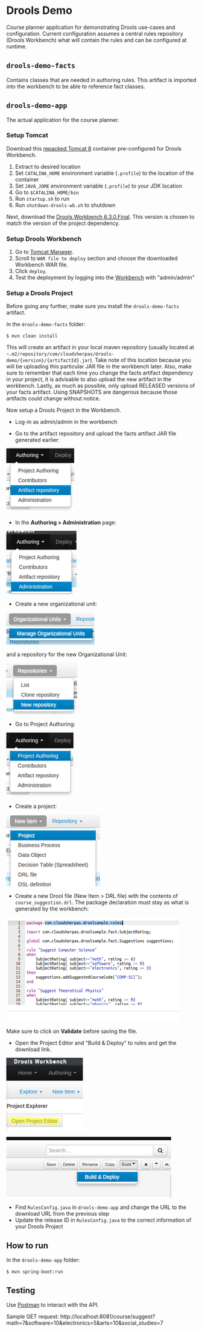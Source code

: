 Drools Demo
===

Course planner application for demonstrating Drools use-cases and configuration. Current configuration assumes a central
rules repository (Drools Workbench) what will contain the rules and can be configured at runtime.

## `drools-demo-facts`
Contains classes that are needed in authoring rules. This artifact is imported into the workbench to be able to
reference fact classes.

## `drools-demo-app`
The actual application for the course planner.

### Setup Tomcat
Download this [repacked Tomcat 8](https://www.dropbox.com/s/9makqnl9hd5dmp5/apache-tomcat-8.tar.gz?dl=0) container pre-configured for Drools Workbench.

1.  Extract to desired location
2.  Set `CATALINA_HOME` environment variable (`.profile`) to the location of the container
3.  Set `JAVA_JOME` environment variable (`.profile`) to your JDK location
4.  Go to `$CATALINA_HOME/bin`
5.  Run `startup.sh` to run
6.  Run `shutdown-drools-wb.sh` to shutdown

Next, download the [Drools Workbench 6.3.0.Final](http://download.jboss.org/drools/release/6.3.0.Final/kie-drools-wb-6.3.0.Final-tomcat7.war).
This version is chosen to match the version of the project dependency.

### Setup Drools Workbench
1.  Go to [Tomcat Manager](http://localhost:9090/manager/html/).
2.  Scroll to `WAR file to deploy` section and choose the downloaded Workbench WAR file.
3.  Click `deploy`.
4.  Test the deployment by logging into the [Workbench](http://localhost:9090/kie-drools-wb-6.3.0.Final-tomcat7) with "admin/admin"


### Setup a Drools Project
Before going any further, make sure you install the `drools-demo-facts` artifact. 

In the `drools-demo-facts` folder:

```
$ mvn clean install
```

This will create an artifact in your local maven repository (usually located at `~.m2/repository/com/cloudsherpas/drools-demo/{version}/{artifactId}.jar`).
Take note of this location because you will be uploading this particular JAR file in the workbench later. Also, make sure 
to remember that each time you change the facts artifact dependency in your project, it is advisable to also upload the new artifact in the workbench.
Lastly, as much as possible, only upload RELEASED versions of your facts artifact. Using SNAPSHOTS are dangerous because 
those artifacts could change without notice.

Now setup a Drools Project in the Workbench.
*  Log-in as admin/admin in the workbench

*  Go to the artifact repository and upload the facts artifact JAR file generated earlier:

![Artifact Page](readme-assets/Selection_011.png)


*  In the **Authoring > Administration** page:

![Admin Page](readme-assets/Selection_005.png)
    
*  Create a new organizational unit:
    
![Organizational Unit](readme-assets/Selection_006.png)
    
and a repository for the new Organizational Unit:

![Repo](readme-assets/Selection_007.png)

*  Go to Project Authoring:

![Authoring](readme-assets/Selection_008.png)

*  Create a project:

![Project](readme-assets/Selection_009.png)

*  Create a new Drool file (New Item > DRL file) with the contents of `course_suggestion.drl`. The package declaration must stay as what is generated by the workbench:

![DRL File](readme-assets/Selection_010.png)

Make sure to click on **Validate** before saving the file.

*  Open the Project Editor and "Build & Deploy" to rules and get the download link.

![Project Editor](readme-assets/Selection_014.png)

![Build](readme-assets/Selection_015.png)

*  Find `RulesConfig.java` in `drools-demo-app` and change the URL to the download URL from the previous step
*  Update the release ID in `RulesConfig.java` to the correct information of your Drools Project

## How to run
In the `drools-demo-app` folder:
    
```
$ mvn spring-boot:run
```

    
## Testing
Use [Postman](https://chrome.google.com/webstore/detail/postman/fhbjgbiflinjbdggehcddcbncdddomop?hl=en) to interact with
the API.

Sample GET request:
    http://localhost:8081/course/suggest?math=7&software=10&electronics=5&arts=10&social_studies=7